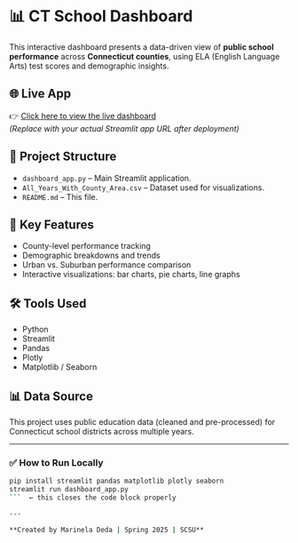 # 📊 CT School Dashboard

This interactive dashboard presents a data-driven view of **public school performance** across **Connecticut counties**, using ELA (English Language Arts) test scores and demographic insights.

## 🌐 Live App
👉 [Click here to view the live dashboard](https://<your-streamlit-link>)  
*(Replace with your actual Streamlit app URL after deployment)*

## 📁 Project Structure

- `dashboard_app.py` – Main Streamlit application.
- `All_Years_With_County_Area.csv` – Dataset used for visualizations.
- `README.md` – This file.

## 📌 Key Features

- County-level performance tracking  
- Demographic breakdowns and trends  
- Urban vs. Suburban performance comparison  
- Interactive visualizations: bar charts, pie charts, line graphs  

## 🛠️ Tools Used

- Python
- Streamlit
- Pandas
- Plotly
- Matplotlib / Seaborn

## 📊 Data Source

This project uses public education data (cleaned and pre-processed) for Connecticut school districts across multiple years.

---
### ✅ How to Run Locally

```bash
pip install streamlit pandas matplotlib plotly seaborn
streamlit run dashboard_app.py
```  ← this closes the code block properly

---

**Created by Marinela Deda | Spring 2025 | SCSU**


